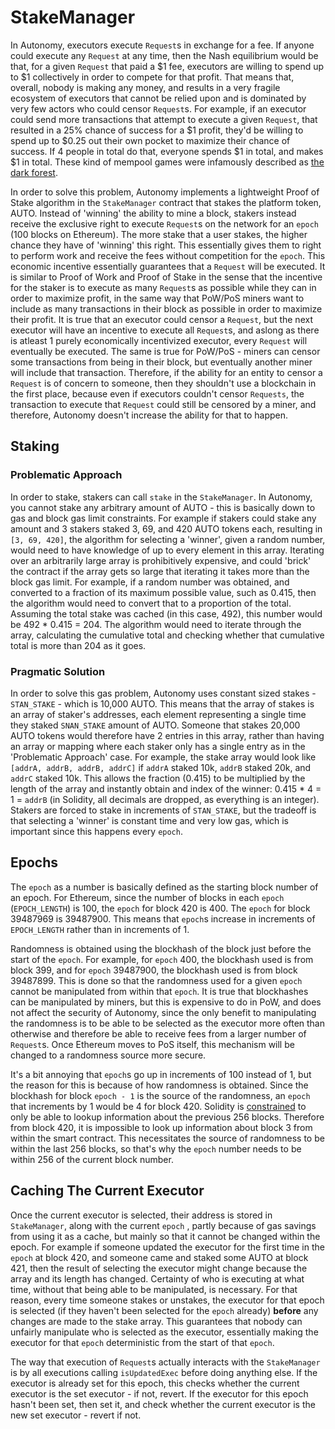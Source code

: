 # StakeManager

In Autonomy, executors execute `Request`s in exchange for a fee. If anyone could execute any `Request` at any time, then the Nash equilibrium would be that, for a given `Request` that paid a $1 fee, executors are willing to spend up to $1 collectively in order to compete for that profit. That means that, overall, nobody is making any money, and results in a very fragile ecosystem of executors that cannot be relied upon and is dominated by very few actors who could censor `Request`s. For example, if an executor could send more transactions that attempt to execute a given `Request`, that resulted in a 25% chance of success for a $1 profit, they'd be willing to spend up to $0.25 out their own pocket to maximize their chance of success. If 4 people in total do that, everyone spends $1 in total, and makes $1 in total. These kind of mempool games were infamously described as [the dark forest](https://www.paradigm.xyz/2020/08/ethereum-is-a-dark-forest/).

In order to solve this problem, Autonomy implements a lightweight Proof of Stake algorithm in the `StakeManager` contract that stakes the platform token, AUTO. Instead of 'winning' the ability to mine a block, stakers instead receive the exclusive right to execute `Request`s on the network for an `epoch` (100 blocks on Ethereum). The more stake that a user stakes, the higher chance they have of 'winning' this right. This essentially gives them to right to perform work and receive the fees without competition for the `epoch`. This economic incentive essentially guarantees that a `Request` will be executed. It is similar to Proof of Work and Proof of Stake in the sense that the incentive for the staker is to execute as many `Request`s as possible while they can in order to maximize profit, in the same way that PoW/PoS miners want to include as many transactions in their block as possible in order to maximize their profit. It is true that an executor could censor a `Request`, but the next executor will have an incentive to execute all `Request`s, and aslong as there is atleast 1 purely economically incentivized executor, every `Request` will eventually be executed. The same is true for PoW/PoS - miners can censor some transactions from being in their block, but eventually another miner will include that transaction. Therefore, if the ability for an entity to censor a `Request` is of concern to someone, then they shouldn't use a blockchain in the first place, because even if executors couldn't censor `Requests`, the transaction to execute that `Request` could still be censored by a miner, and therefore, Autonomy doesn't increase the ability for that to happen.

## Staking

### Problematic Approach

In order to stake, stakers can call `stake` in the `StakeManager`. In Autonomy, you cannot stake any arbitrary amount of AUTO - this is basically down to gas and block gas limit constraints. For example if stakers could stake any amount and 3 stakers staked 3, 69, and 420 AUTO tokens each, resulting in `[3, 69, 420]`, the algorithm for selecting a 'winner', given a random number, would need to have knowledge of up to every element in this array. Iterating over an arbitrarily large array is prohibitively expensive, and could 'brick' the contract if the array gets so large that iterating it takes more than the block gas limit. For example, if a random number was obtained, and converted to a fraction of its maximum possible value, such as 0.415, then the algorithm would need to convert that to a proportion of the total. Assuming the total stake was cached (in this case, 492), this number would be 492 \* 0.415 = 204. The algorithm would need to iterate through the array, calculating the cumulative total and checking whether that cumulative total is more than 204 as it goes.

### Pragmatic Solution

In order to solve this gas problem, Autonomy uses constant sized stakes - `STAN_STAKE` - which is 10,000 AUTO. This means that the array of stakes is an array of staker's addresses, each element representing a single time they staked `SNAN_STAKE` amount of AUTO. Someone that stakes 20,000 AUTO tokens would therefore have 2 entries in this array, rather than having an array or mapping where each staker only has a single entry as in the 'Problematic Approach' case. For example, the stake array would look like `[addrA, addrB, addrB, addrC]` if `addrA` staked 10k, `addrB` staked 20k, and `addrC` staked 10k. This allows the fraction (0.415) to be multiplied by the length of the array and instantly obtain and index of the winner: 0.415 \* 4 = 1 = `addrB` (in Solidity, all decimals are dropped, as everything is an integer). Stakers are forced to stake in increments of `STAN_STAKE`, but the tradeoff is that selecting a 'winner' is constant time and very low gas, which is important since this happens every `epoch`.

## Epochs

The `epoch` as a number is basically defined as the starting block number of an epoch. For Ethereum, since the number of blocks in each `epoch` (`EPOCH_LENGTH`) is 100, the `epoch` for block 420 is 400. The `epoch` for block 39487969 is 39487900. This means that `epoch`s increase in increments of `EPOCH_LENGTH` rather than in increments of 1.

Randomness is obtained using the blockhash of the block just before the start of the `epoch`. For example, for `epoch` 400, the blockhash used is from block 399, and for `epoch` 39487900, the blockhash used is from block 39487899. This is done so that the randomness used for a given `epoch` cannot be manipulated from within that `epoch`. It is true that blockhashes can be manipulated by miners, but this is expensive to do in PoW, and does not affect the security of Autonomy, since the only benefit to manipulating the randomness is to be able to be selected as the executor more often than otherwise and therefore be able to receive fees from a larger number of `Request`s. Once Ethereum moves to PoS itself, this mechanism will be changed to a randomness source more secure.

It's a bit annoying that `epoch`s go up in increments of 100 instead of 1, but the reason for this is because of how randomness is obtained. Since the blockhash for block `epoch - 1` is the source of the randomness, an `epoch` that increments by 1 would be 4 for block 420. Solidity is [constrained](https://docs.soliditylang.org/en/latest/units-and-global-variables.html#block-and-transaction-properties) to only be able to lookup information about the previous 256 blocks. Therefore from block 420, it is impossible to look up information about block 3 from within the smart contract. This necessitates the source of randomness to be within the last 256 blocks, so that's why the `epoch` number needs to be within 256 of the current block number.

## Caching The Current Executor

Once the current executor is selected, their address is stored in `StakeManager`, along with the current `epoch` , partly because of gas savings from using it as a cache, but mainly so that it cannot be changed within the epoch. For example if someone updated the executor for the first time in the `epoch` at block 420, and someone came and staked some AUTO at block 421, then the result of selecting the executor might change because the array and its length has changed. Certainty of who is executing at what time, without that being able to be manipulated, is necessary. For that reason, every time someone stakes or unstakes, the executor for that epoch is selected (if they haven't been selected for the `epoch` already) **before** any changes are made to the stake array. This guarantees that nobody can unfairly manipulate who is selected as the executor, essentially making the executor for that `epoch` deterministic from the start of that `epoch`.

The way that execution of `Request`s actually interacts with the `StakeManager` is by all executions calling `isUpdatedExec` before doing anything else. If the executor is already set for this epoch, this checks whether the current executor is the set executor - if not, revert. If the executor for this epoch hasn't been set, then set it, and check whether the current executor is the new set executor - revert if not.
